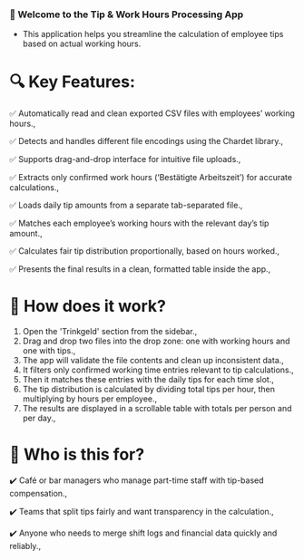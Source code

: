 ### 🧾 Welcome to the Tip & Work Hours Processing App

- This application helps you streamline the calculation of employee tips based on actual working hours.

# 🔍 Key Features:
  

  ✅ Automatically read and clean exported CSV files with employees’ working hours.,
  

  ✅ Detects and handles different file encodings using the Chardet library.,
  

  ✅ Supports drag-and-drop interface for intuitive file uploads.,
  

  ✅ Extracts only confirmed work hours (‘Bestätigte Arbeitszeit’) for accurate calculations.,
  

  ✅ Loads daily tip amounts from a separate tab-separated file.,
  

  ✅ Matches each employee’s working hours with the relevant day’s tip amount.,
  

  ✅ Calculates fair tip distribution proportionally, based on hours worked.,
  

  ✅ Presents the final results in a clean, formatted table inside the app.,

# 🧠 How does it work?

1. Open the 'Trinkgeld' section from the sidebar.,
2. Drag and drop two files into the drop zone: one with working hours and one with tips.,
3. The app will validate the file contents and clean up inconsistent data.,
4. It filters only confirmed working time entries relevant to tip calculations.,
5. Then it matches these entries with the daily tips for each time slot.,
6. The tip distribution is calculated by dividing total tips per hour, then multiplying by hours per employee.,
7. The results are displayed in a scrollable table with totals per person and per day.,

# 🎯 Who is this for?

✔️ Café or bar managers who manage part-time staff with tip-based compensation.,

✔️ Teams that split tips fairly and want transparency in the calculation.,

✔️ Anyone who needs to merge shift logs and financial data quickly and reliably.,
